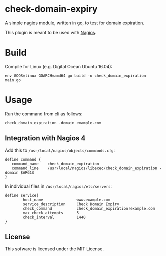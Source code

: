 # check-domain-expiry

A simple nagios module, written in go, to test for domain expiration.

This plugin is meant to be used with [Nagios](https://www.nagios.org/).


# Build
Compile for Linux (e.g. Digital Ocean Ubuntu 16.04): 

~~~
env GOOS=linux GOARCH=amd64 go build -o check_domain_expiration main.go
~~~

# Usage

Run the command from cli as follows:

~~~
check_domain_expiration -domain example.com
~~~

## Integration with Nagios 4

Add this to `/usr/local/nagios/objects/commands.cfg`:

~~~
define command {
   command_name    check_domain_expiration
   command_line    /usr/local/nagios/libexec/check_domain_expiration -domain $ARG1$
}
~~~


In individual files in `/usr/local/nagios/etc/servers`:

~~~
define service{
        host_name               www.example.com
        service_description     Check Domain Expiry
        check_command           check_domain_expiration!example.com
        max_check_attempts      5
        check_interval          1440
}

~~~



## License
This sofware is licensed under the MIT License. 